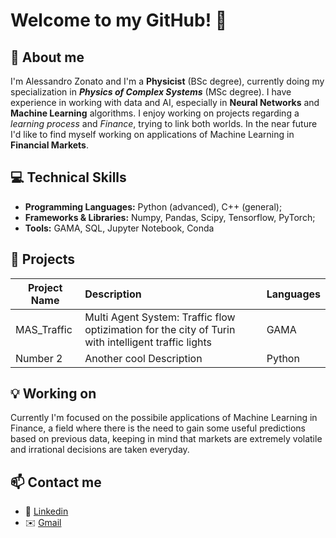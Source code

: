 # Welcome to my GitHub! :wave:

## :pushpin: About me
I'm Alessandro Zonato and I'm a **Physicist** (BSc degree), currently doing my specialization in ***Physics of Complex Systems*** (MSc degree). I have experience in working with data
and AI, especially in **Neural Networks** and **Machine Learning** algorithms. I enjoy working on projects regarding a *learning process* and *Finance*, trying to link both
worlds. In the near future I'd like to find myself working on applications of Machine Learning in **Financial Markets**.

## :computer: Technical Skills
- **Programming Languages:** Python (advanced), C++ (general);
- **Frameworks & Libraries:** Numpy, Pandas, Scipy, Tensorflow, PyTorch;
- **Tools:** GAMA, SQL, Jupyter Notebook, Conda

## :open_file_folder: Projects
| Project Name | Description | Languages |
|----------------|:---------------|----------------|
| MAS_Traffic | Multi Agent System: Traffic flow optizimation for the city of Turin with intelligent traffic lights| GAMA |
| Number 2 | Another cool Description | Python |

## :bulb: Working on
Currently I'm focused on the possibile applications of Machine Learning in Finance, a field where there is the need to gain some useful predictions
based on previous data, keeping in mind that markets are extremely volatile and irrational decisions are taken everyday.

## :mailbox: Contact me
- :briefcase: [Linkedin](https://www.linkedin.com/in/alessandro-zonato/)
- :envelope: [Gmail](mailto:azonato.work@gmail.com)

<!---
a-zonato/a-zonato is a ✨ special ✨ repository because its `README.md` (this file) appears on your GitHub profile.
You can click the Preview link to take a look at your changes.
--->
